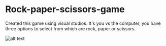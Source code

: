 # Rock-paper-scissors-game
Created this game using visual studios. 
It's you vs the computer, you have three options to select from which are rock, paper or scissors.

![alt text]( "Game")




